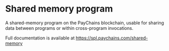 # Shared memory program

A shared-memory program on the PayChains blockchain, usable for sharing data
between programs or within cross-program invocations.

Full documentation is available at https://spl.paychains.com/shared-memory
